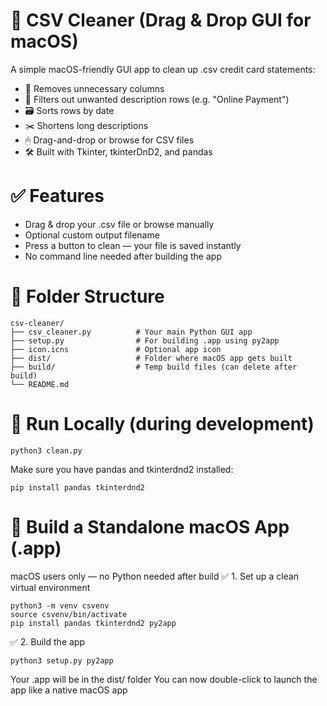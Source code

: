 # 🧼 CSV Cleaner (Drag & Drop GUI for macOS)
A simple macOS-friendly GUI app to clean up .csv credit card statements:
- 🧹 Removes unnecessary columns
- 🧾 Filters out unwanted description rows (e.g. "Online Payment")
- 🗃 Sorts rows by date
- ✂️ Shortens long descriptions
- 🖱 Drag-and-drop or browse for CSV files
- 🛠 Built with Tkinter, tkinterDnD2, and pandas

# ✅ Features
- Drag & drop your .csv file or browse manually
- Optional custom output filename
- Press a button to clean — your file is saved instantly
- No command line needed after building the app

# 📁 Folder Structure
```
csv-cleaner/
├── csv_cleaner.py          # Your main Python GUI app
├── setup.py                # For building .app using py2app
├── icon.icns               # Optional app icon
├── dist/                   # Folder where macOS app gets built
├── build/                  # Temp build files (can delete after build)
└── README.md
```

# 🚀 Run Locally (during development)
```
python3 clean.py
```
Make sure you have pandas and tkinterdnd2 installed:
```
pip install pandas tkinterdnd2
```

# 🍎 Build a Standalone macOS App (.app)
macOS users only — no Python needed after build
✅ 1. Set up a clean virtual environment
```
python3 -m venv csvenv
source csvenv/bin/activate
pip install pandas tkinterdnd2 py2app
```
✅ 2. Build the app
```
python3 setup.py py2app
```
Your .app will be in the dist/ folder
You can now double-click to launch the app like a native macOS app
